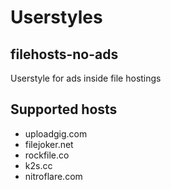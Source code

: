 # Userstyles

## filehosts-no-ads
Userstyle for ads inside file hostings

## Supported hosts
* uploadgig.com
* filejoker.net
* rockfile.co
* k2s.cc
* nitroflare.com
